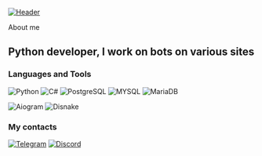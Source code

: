 [![Header](https://i.imgur.com/vaj0BL1.gif)](https://www.youtube.com/watch?v=dQw4w9WgXcQ)

About me
## Python developer, I work on bots on various sites

### Languages and Tools
![Python](https://img.shields.io/badge/-Python-ffffff?style=for-the-dabge&logo=python&logoColor=FEEB00)
![C#](https://img.shields.io/badge/-C%23-ffffff?style=for-the-dabge&logo=c%23&logoColor=5c14ba)
![PostgreSQL](https://img.shields.io/badge/-PostgreSQL-ffffff?style=for-the-dabge&logo=PostgreSQL&logoColor=0092FE)
![MYSQL](https://img.shields.io/badge/-MYSQL-ffffff?style=for-the-dabge&logo=MYSQL&logoColor=0092FE)
![MariaDB](https://img.shields.io/badge/-MariaDB-ffffff?style=for-the-dabge&logo=MariaDB&logoColor=FE8700)

![Aiogram](https://img.shields.io/badge/-Aiogram-ffffff?style=for-the-dabge&logo=Telegram&logoColor=16c6cc)
![Disnake](https://img.shields.io/badge/-Disnake-ffffff?style=for-the-dabge&logo=Discord&logoColor=230de0)

### My contacts
[![Telegram](https://img.shields.io/badge/-Telegram-ffffff?style=for-the-dabge&logo=Telegram&logoColor=16c6cc)](https://t.me/rlys1non)
[![Discord](https://img.shields.io/badge/-Discord-ffffff?style=for-the-dabge&logo=Discord&logoColor=230de0)](https://discordapp.com/users/824476340249821184/)
